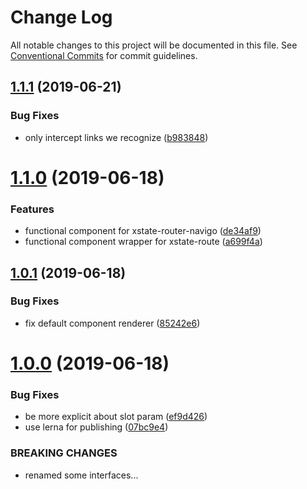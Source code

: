 # Change Log

All notable changes to this project will be documented in this file.
See [Conventional Commits](https://conventionalcommits.org) for commit guidelines.

## [1.1.1](https://github.com/mikaelkaron/stencil-xstate-router/compare/v1.1.0...v1.1.1) (2019-06-21)


### Bug Fixes

* only intercept links we recognize ([b983848](https://github.com/mikaelkaron/stencil-xstate-router/commit/b983848))





# [1.1.0](https://github.com/mikaelkaron/stencil-xstate-router/compare/v1.0.1...v1.1.0) (2019-06-18)


### Features

* functional component for xstate-router-navigo ([de34af9](https://github.com/mikaelkaron/stencil-xstate-router/commit/de34af9))
* functional component wrapper for xstate-route ([a699f4a](https://github.com/mikaelkaron/stencil-xstate-router/commit/a699f4a))





## [1.0.1](https://github.com/mikaelkaron/stencil-xstate-router/compare/v1.0.0...v1.0.1) (2019-06-18)


### Bug Fixes

* fix default component renderer ([85242e6](https://github.com/mikaelkaron/stencil-xstate-router/commit/85242e6))





# [1.0.0](https://github.com/mikaelkaron/stencil-xstate-router/compare/v0.8.4...v1.0.0) (2019-06-18)


### Bug Fixes

* be more explicit about slot param ([ef9d426](https://github.com/mikaelkaron/stencil-xstate-router/commit/ef9d426))
* use lerna for publishing ([07bc9e4](https://github.com/mikaelkaron/stencil-xstate-router/commit/07bc9e4))


### BREAKING CHANGES

* renamed some interfaces...
